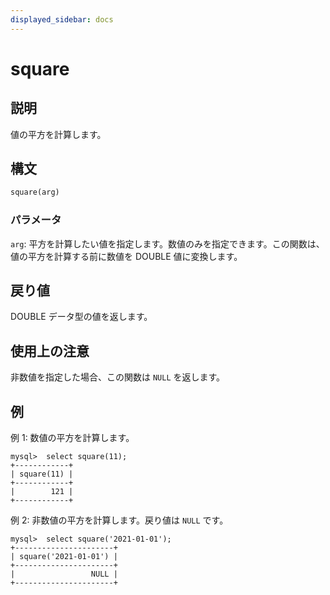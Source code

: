 ```yaml
---
displayed_sidebar: docs
---
```


# square

## 説明

値の平方を計算します。

## 構文

```Haskell
square(arg)
```

### パラメータ

`arg`: 平方を計算したい値を指定します。数値のみを指定できます。この関数は、値の平方を計算する前に数値を DOUBLE 値に変換します。

## 戻り値

DOUBLE データ型の値を返します。

## 使用上の注意

非数値を指定した場合、この関数は `NULL` を返します。

## 例

例 1: 数値の平方を計算します。

```Plain
mysql>  select square(11);
+------------+
| square(11) |
+------------+
|        121 |
+------------+
```

例 2: 非数値の平方を計算します。戻り値は `NULL` です。

```Plain
mysql>  select square('2021-01-01');
+----------------------+
| square('2021-01-01') |
+----------------------+
|                 NULL |
+----------------------+
```
